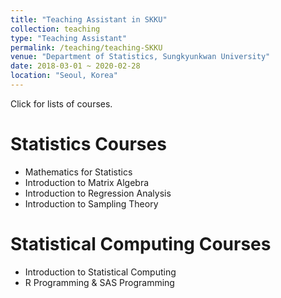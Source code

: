 ```yaml
---
title: "Teaching Assistant in SKKU"
collection: teaching
type: "Teaching Assistant"
permalink: /teaching/teaching-SKKU
venue: "Department of Statistics, Sungkyunkwan University"
date: 2018-03-01 ~ 2020-02-28
location: "Seoul, Korea"
---
```


Click for lists of courses.


Statistics Courses
=====

- Mathematics for Statistics
- Introduction to Matrix Algebra
- Introduction to Regression Analysis
- Introduction to Sampling Theory

Statistical Computing Courses
=====

- Introduction to Statistical Computing
- R Programming & SAS Programming
